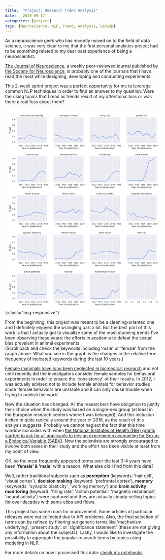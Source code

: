 ```yaml
---
title:  "Project: Research Trend Analysis"
date:   2020-09-17
categories: [project]
tags: [Neuroscience, NLP, Trend, Analysis, CodeOp]
---
```


As a neuroscience geek who has recently moved on to the field of data science, it was very clear to me that the first personal analytics project had to be something related to my dear past experience of being a neuroscientist.

[The Journal of Neuroscience](https://www.jneurosci.org/), a weekly peer-reviewed journal published by [the Society for Neuroscience](https://www.sfn.org/), is probably one of the journals that I have read the most while designing, developing and conducting experiments.

This 2-week sprint project was a perfect opportunity for me to leverage common NLP techniques in order to find an answer to my question:
Were the rising topics that I read as trends result of my attentional bias or was there a real fuss about them?

![term-frequency](/images/project-research-trend.png){:class="img-responsive"}

From the beginning, this project was meant to be a cleaning-oriented one and I definitely enjoyed the wrangling part a lot. But the best part of this work is that I actually got to visualize some of the most stunning trends I've been observing these years: the efforts in academia to defeat the sexual bias prevalent in animal experiments<br> (Scroll back and check the keywords including 'male' or 'female' from the graph above. What you see in the graph is the changes in the relative term frequency of indicated keywords during the last 10 years.)

[Female mammals have long been neglected in biomedical research](https://www.ncbi.nlm.nih.gov/pmc/articles/PMC3008499/) and not until recently did the investigators consider female samples for behavioral experiments in order to ensure the 'consistency' of their results. In 2012, I was actually advised not to include female animals for behavior studies since 'female behaviors are unstable and it can only cause trouble when trying to publish the work'.

Now the situation has changed. All the researchers have obligation to justify their choice when the study was based on a single-sex group (at least in the European research centers where I was belonged). And this inclusion kicked in quite radically around the year of 2016, as the result of this analysis suggests. Probably we cannot neglect the fact that this time window coincides with when [the National Institutes of Health (NIH) grants started to ask for all applicants to design experiments accounting for Sex as a Biological Variable (SABV)](https://grants.nih.gov/grants/guide/notice-files/not-od-15-102.html). Now the scientists are strongly encouraged to involve both sexes in their study and the effort has been visible at least from my point of view.

OK, so the most frequently appeared terms over the last 3-4 years have been **'female' & 'male'** with a reason. What else did I find from this data?

Well, rather traditional subjects such as **perception** (keywords: 'hair cell', 'visual cortex'), **decision making** (keyword: 'prefrontal cortex'), **memory** (keywords: 'synaptic plasticity', 'working memory') and **brain activity monitoring** (keyword: 'firing rate', 'action potential', 'magnetic resonance', 'neural activity') were captured and they are actually steady-selling topics for over decades with some ebbs and flows.

This project has some room for improvement. Some articles of particular releases were not collected due to API problems. Also, the final selection of terms can be refined by filtering out generic terms like 'mechanism underlying', 'present study', or 'significance statement' (these are not giving any information about the subjects). Lastly, I would like to investigate the possibility to aggregate the popular research terms by topics using modeling in NLP.

For more details on how I processed this data: [check my notebooks](https://github.com/soyhyoj/ResearchTrendAnalysis)
